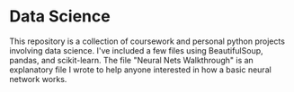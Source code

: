 # Data Science
This repository is a collection of coursework and personal python projects involving data science. I've included a few files using BeautifulSoup, pandas, and scikit-learn. The file "Neural Nets Walkthrough" is an explanatory file I wrote to help anyone interested in how a basic neural network works. 

